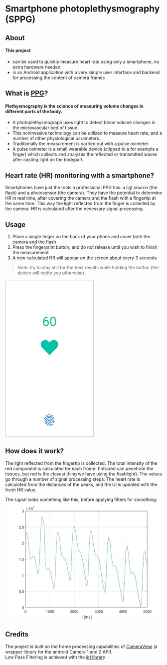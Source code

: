 # Smartphone photoplethysmography (SPPG)

## About

#### This project

- can be used to quickly measure heart rate using only a smartphone, no extra hardware needed
- is an Android application with a very simple user interface and backend for processing the content of camera frames

## What is [PPG](https://en.wikipedia.org/wiki/Photoplethysmogram)?
#### Plethysmography is the science of measuring volume changes in different parts of the body.

- A photoplethysmograph uses light to detect blood volume changes in the microvascular bed of tissue. 
- This noninvasive technology can be utilized to measure heart rate, and a number of other physiological parameters. 
- Traditionally the measurement is carried out with a pulse oximeter
- A pulse oximeter is a small wearable device (clipped to a for example a finger) which collects and analyzes the reflected or transmitted waves after casting light on the bodypart.

## Heart rate (HR) monitoring with a smartphone?

Smartphones have just the tools a professional PPG has: a ligt source (the flash) and a photosensor (the camera). 
They have the potential to determine HR in real time, after covering the camera and the flash with a fingertip at the same time. 
This way the light reflected from the finger is collected by the camera. HR is calculated after the necessary signal processing.

## Usage
1. Place a single finger on the back of your phone and cover both the camera and the flash
2. Press the fingerprint button, and do not release until you wish to finish the measurement
3. A new calculated HR will appear on the screen about every 3 seconds

> Note: try to stay still for the best results while holding the button (the device will notify you otherwise)

![gui](readme_images/gui.jpg)

## How does it work?
The light reflected from the fingertip is collected. The total intensity of the red component is calculated for each frame. 
(Infrared can penetrate the tissues, but red is the closest thing we have using the flashlight). The values go through a number of
signal processing steps. The heart rate is calculated from the distances of the peaks, and the UI is updated with the fresh HR value.

The signal looks something like this, before applying filters for smoothing:  
![raw_signal](readme_images/raw_signal.jpg)

## Credits
The project is built on the frame processing capabilities of [CameraView](https://github.com/natario1/CameraView) (a wrapper library for the android Camera 1 and 2 API).  
Low Pass Filtering is achieved with the [iirj library](https://github.com/berndporr/iirj) 